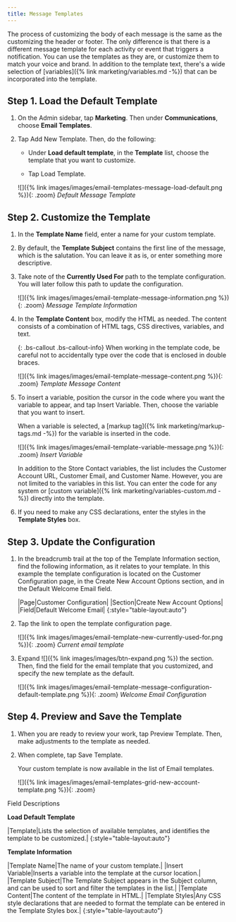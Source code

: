```yaml
---
title: Message Templates
---
```


The process of customizing the body of each message is the same as the customizing the header or footer. The only difference is that there is a different message template for each activity or event that triggers a notification. You can use the templates as they are, or customize them to match your voice and brand. In addition to the template text, there's a wide selection of [variables]({% link marketing/variables.md -%}) that can be incorporated into the template.

## Step 1. Load the Default Template

1. On the Admin sidebar, tap **Marketing**. Then under **Communications**, choose **Email Templates**.

1. Tap <span class="btn">Add New Template</span>. Then, do the following:

    * Under **Load default template**, in the **Template** list, choose the template that you want to customize.

    * Tap <span class="btn">Load Template</span>.

    ![]({% link images/images/email-templates-message-load-default.png %}){: .zoom}
    *Default Message Template*

## Step 2. Customize the Template

1. In the **Template Name** field, enter a name for your custom template.

1. By default, the **Template Subject** contains the first line of the message, which is the salutation. You can leave it as is, or enter something more descriptive.

1. Take note of the **Currently Used For** path to the template configuration. You will later follow this path to update the configuration.

    ![]({% link images/images/email-template-message-information.png %}){: .zoom}
    *Message Template Information*

1. In the **Template Content** box, modify the HTML as needed. The content consists of a combination of HTML tags, CSS directives, variables, and text.

    {: .bs-callout .bs-callout-info}
    When working in the template code, be careful not to accidentally type over the code that is enclosed in double braces.

    ![]({% link images/images/email-template-message-content.png %}){: .zoom}
    *Template Message Content*

1. To insert a variable, position the cursor in the code where you want the variable to appear, and tap <span class="btn">Insert Variable</span>. Then, choose the variable that you want to insert.

    When a variable is selected, a [markup tag]({% link marketing/markup-tags.md -%}) for the variable is inserted in the code.

    ![]({% link images/images/email-template-variable-message.png %}){: .zoom}
    *Insert Variable*

    In addition to the Store Contact variables, the list includes the Customer Account URL, Customer Email, and Customer Name. However, you are not limited to the variables in this list. You can enter the code for any system or [custom variable]({% link marketing/variables-custom.md -%}) directly into the template.

1. If you need to make any CSS declarations, enter the styles in the **Template Styles** box.

## Step 3. Update the Configuration

1. In the breadcrumb trail at the top of the Template Information section, find the following information, as it relates to your template. In this example the template configuration is located on the Customer Configuration page, in the Create New Account Options section, and in the Default Welcome Email field.

    |Page|Customer Configuration|
    |Section|Create New Account Options|
    |Field|Default Welcome Email|
    {:style="table-layout:auto"}

1. Tap the link to open the template configuration page.

    ![]({% link images/images/email-template-new-currently-used-for.png %}){: .zoom}
    *Current email template*

1. Expand ![]({% link images/images/btn-expand.png %}) the section. Then, find the field for the email template that you customized, and specify the new template as the default.

    ![]({% link images/images/email-template-message-configuration-default-template.png %}){: .zoom}
    *Welcome Email Configuration*

## Step 4. Preview and Save the Template

1. When you are ready to review your work, tap <span class="btn">Preview Template</span>. Then, make adjustments to the template as needed.

1. When complete, tap <span class="btn">Save Template</span>.

   Your custom template is now available in the list of Email templates.

    ![]({% link images/images/email-templates-grid-new-account-template.png %}){: .zoom}

Field Descriptions

**Load Default Template**

|Template|Lists the selection of available templates, and identifies the template to be customized.|
{:style="table-layout:auto"}

**Template Information**

|Template Name|The name of your custom template.|
|Insert Variable|Inserts a  variable into the template at the cursor location.|
|Template Subject|The Template Subject appears in the Subject column, and can be used to sort and filter the templates in the list.|
|Template Content|The content of the template in HTML.|
|Template Styles|Any CSS style declarations that are needed to format the template can be entered in the Template Styles box.|
{:style="table-layout:auto"}
